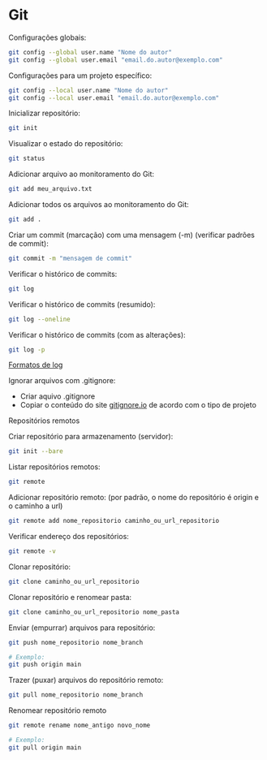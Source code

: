 # Git

Configurações globais:
``` sh
git config --global user.name "Nome do autor"
git config --global user.email "email.do.autor@exemplo.com"
```

Configurações para um projeto específico:
``` sh
git config --local user.name "Nome do autor"
git config --local user.email "email.do.autor@exemplo.com"
```

Inicializar repositório:
``` sh
git init
```

Visualizar o estado do repositório:
``` sh
git status
```

Adicionar arquivo ao monitoramento do Git:
``` sh
git add meu_arquivo.txt
```

Adicionar todos os arquivos ao monitoramento do Git:
``` sh
git add .
```

Criar um commit (marcação) com uma mensagem (-m) (verificar padrões de commit):
``` sh
git commit -m "mensagem de commit"
```

Verificar o histórico de commits:
``` sh
git log
```

Verificar o histórico de commits (resumido):
``` sh
git log --oneline
```

Verificar o histórico de commits (com as alterações):
``` sh
git log -p
```

[Formatos de log](https://devhints.io/git-log)

Ignorar arquivos com .gitignore:
* Criar aquivo .gitignore
* Copiar o conteúdo do site [gitignore.io](https://www.toptal.com/developers/gitignore) de acordo com o tipo de projeto


Repositórios remotos

Criar repositório para armazenamento (servidor):
``` sh
git init --bare
```

Listar repositórios remotos:
``` sh
git remote
```

Adicionar repositório remoto:
(por padrão, o nome do repositório é origin e o caminho a url)
``` sh
git remote add nome_repositorio caminho_ou_url_repositorio
```

Verificar endereço dos repositórios:
``` sh
git remote -v
```

Clonar repositório:
``` sh
git clone caminho_ou_url_repositorio
```

Clonar repositório e renomear pasta:
``` sh
git clone caminho_ou_url_repositorio nome_pasta
```

Enviar (empurrar) arquivos para repositório:
``` sh
git push nome_repositorio nome_branch

# Exemplo:
git push origin main
```

Trazer (puxar) arquivos do repositório remoto:
``` sh
git pull nome_repositorio nome_branch
```

Renomear repositório remoto
``` sh
git remote rename nome_antigo novo_nome

# Exemplo:
git pull origin main
```
